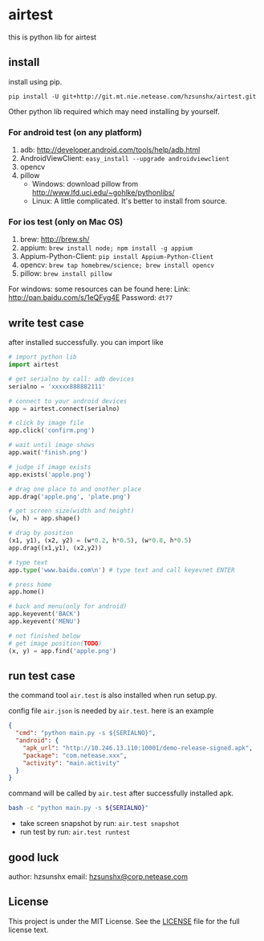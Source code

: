 airtest
=====
this is python lib for airtest

## install
install using pip.
```
pip install -U git+http://git.mt.nie.netease.com/hzsunshx/airtest.git
```

Other python lib required which may need installing by yourself.

### For android test (on any platform)
1. adb: <http://developer.android.com/tools/help/adb.html>
1. AndroidViewClient: `easy_install --upgrade androidviewclient`
1. opencv
1. pillow
    * Windows: download pillow from <http://www.lfd.uci.edu/~gohlke/pythonlibs/>
    * Linux: A little complicated. It's better to install from source.

### For ios test (only on Mac OS)
1. brew: <http://brew.sh/>
1. appium: `brew install node; npm install -g appium`
1. Appium-Python-Client: `pip install Appium-Python-Client`
1. opencv: `brew tap homebrew/science; brew install opencv` 
1. pillow: `brew install pillow`

For windows: some resources can be found here:
Link: <http://pan.baidu.com/s/1eQFyg4E> Password: `dt77`

## write test case
after installed successfully. you can import like
```python
# import python lib
import airtest

# get serialno by call: adb devices
serialno = 'xxxxx888882111'

# connect to your android devices
app = airtest.connect(serialno)

# click by image file
app.click('confirm.png')

# wait until image shows
app.wait('finish.png')

# judge if image exists
app.exists('apple.png')

# drag one place to and onother place
app.drag('apple.png', 'plate.png')

# get screen size(width and height)
(w, h) = app.shape()

# drag by position
(x1, y1), (x2, y2) = (w*0.2, h*0.5), (w*0.8, h*0.5)
app.drag((x1,y1), (x2,y2))

# type text
app.type('www.baidu.com\n') # type text and call keyevnet ENTER

# press home
app.home()

# back and menu(only for android)
app.keyevent('BACK')
app.keyevent('MENU')

# not finished below
# get image position(TODO)
(x, y) = app.find('apple.png')
```

## run test case
the command tool `air.test` is also installed when run setup.py.

config file `air.json` is needed by `air.test`. here is an example
```json
{
  "cmd": "python main.py -s ${SERIALNO}",
  "android": {
    "apk_url": "http://10.246.13.110:10001/demo-release-signed.apk",
    "package": "com.netease.xxx",
    "activity": "main.activity"
  }
}
```

command will be called by `air.test` after successfully installed apk.
```sh
bash -c "python main.py -s ${SERIALNO}"
```

* take screen snapshot by run: `air.test snapshot`
* run test by run: `air.test runtest`

## good luck
author: hzsunshx
email: hzsunshx@corp.netease.com

## License
This project is under the MIT License. See the [LICENSE](LICENSE) file for the full license text.
